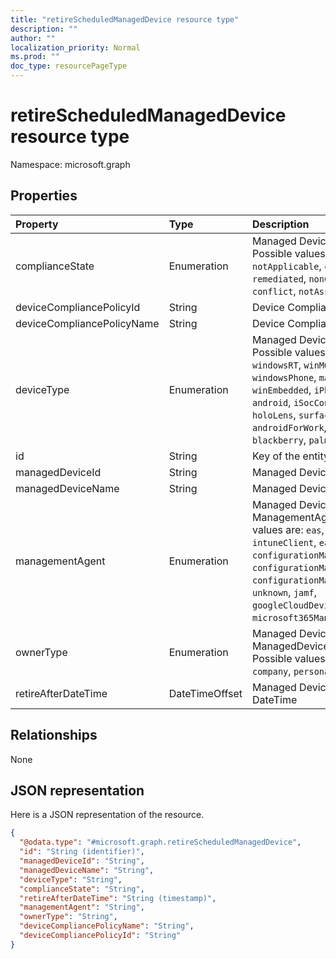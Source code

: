 ```yaml
---
title: "retireScheduledManagedDevice resource type"
description: ""
author: ""
localization_priority: Normal
ms.prod: ""
doc_type: resourcePageType
---
```


# retireScheduledManagedDevice resource type


Namespace: microsoft.graph



## Properties
|Property|Type|Description|
|:---|:---|:---|
|complianceState|Enumeration|Managed Device ComplianceStatus. Possible values are: `unknown`, `notApplicable`, `compliant`, `remediated`, `nonCompliant`, `error`, `conflict`, `notAssigned`.|
|deviceCompliancePolicyId|String|Device Compliance PolicyId|
|deviceCompliancePolicyName|String|Device Compliance Policy Name|
|deviceType|Enumeration|Managed Device Device Type. Possible values are: `desktop`, `windowsRT`, `winMO6`, `nokia`, `windowsPhone`, `mac`, `winCE`, `winEmbedded`, `iPhone`, `iPad`, `iPod`, `android`, `iSocConsumer`, `unix`, `macMDM`, `holoLens`, `surfaceHub`, `androidForWork`, `androidEnterprise`, `blackberry`, `palm`, `unknown`.|
|id|String|Key of the entity.|
|managedDeviceId|String|Managed DeviceId|
|managedDeviceName|String|Managed Device Name|
|managementAgent|Enumeration|Managed Device ManagementAgentType. Possible values are: `eas`, `mdm`, `easMdm`, `intuneClient`, `easIntuneClient`, `configurationManagerClient`, `configurationManagerClientMdm`, `configurationManagerClientMdmEas`, `unknown`, `jamf`, `googleCloudDevicePolicyController`, `microsoft365ManagedMdm`.|
|ownerType|Enumeration|Managed Device ManagedDeviceOwnerType. Possible values are: `unknown`, `company`, `personal`.|
|retireAfterDateTime|DateTimeOffset|Managed Device Retire After DateTime|

## Relationships
None

## JSON representation
Here is a JSON representation of the resource.
<!-- {
  "blockType": "resource",
  "@odata.type": "microsoft.graph.retireScheduledManagedDevice"
}
-->
``` json
{
  "@odata.type": "#microsoft.graph.retireScheduledManagedDevice",
  "id": "String (identifier)",
  "managedDeviceId": "String",
  "managedDeviceName": "String",
  "deviceType": "String",
  "complianceState": "String",
  "retireAfterDateTime": "String (timestamp)",
  "managementAgent": "String",
  "ownerType": "String",
  "deviceCompliancePolicyName": "String",
  "deviceCompliancePolicyId": "String"
}
```

